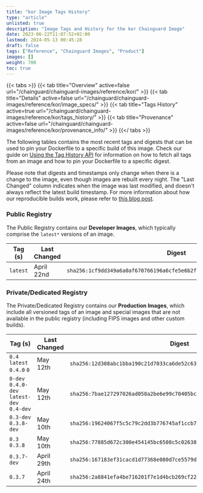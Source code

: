 ```yaml
---
title: "kor Image Tags History"
type: "article"
unlisted: true
description: "Image Tags and History for the kor Chainguard Image"
date: 2023-06-22T11:07:52+02:00
lastmod: 2024-05-13 00:45:28
draft: false
tags: ["Reference", "Chainguard Images", "Product"]
images: []
weight: 700
toc: true
---
```


{{< tabs >}}
{{< tab title="Overview" active=false url="/chainguard/chainguard-images/reference/kor/" >}}
{{< tab title="Details" active=false url="/chainguard/chainguard-images/reference/kor/image_specs/" >}}
{{< tab title="Tags History" active=true url="/chainguard/chainguard-images/reference/kor/tags_history/" >}}
{{< tab title="Provenance" active=false url="/chainguard/chainguard-images/reference/kor/provenance_info/" >}}
{{</ tabs >}}

The following tables contains the most recent tags and digests that can be used to pin your Dockerfile to a specific build of this image. Check our guide on [Using the Tag History API](/chainguard/chainguard-images/using-the-tag-history-api/) for information on how to fetch all tags from an image and how to pin your Dockerfile to a specific digest.

Please note that digests and timestamps only change when there is a change to the image, even though images are rebuilt every night. The "Last Changed" column indicates when the image was last modified, and doesn't always reflect the latest build timestamp. For more information about how our reproducible builds work, please refer to [this blog post](https://www.chainguard.dev/unchained/reproducing-chainguards-reproducible-image-builds).

### Public Registry
The Public Registry contains our **Developer Images**, which typically comprise the `latest*` versions of an image.

| Tag (s)   | Last Changed | Digest                                                                    |
|-----------|--------------|---------------------------------------------------------------------------|
|  `latest` | April 22nd   | `sha256:1cf9dd349a6a0af670766196a6cfe5e6b2f2cf8e46751f0320932e73b419ee48` |


### Private/Dedicated Registry
The Private/Dedicated Registry contains our **Production Images**, which include all versioned tags of an image and special images that are not available in the public registry (including FIPS images and other custom builds).

| Tag (s)                                     | Last Changed | Digest                                                                    |
|---------------------------------------------|--------------|---------------------------------------------------------------------------|
|  `0.4` `latest` `0.4.0` `0`                 | May 12th     | `sha256:12d308abc1bba190c21d7033ca6de52c63337d05dd8254bfcc4808ae460fcd1f` |
|  `0-dev` `0.4.0-dev` `latest-dev` `0.4-dev` | May 12th     | `sha256:7bae127297026ad058a2be6e99c70405bc7aa2d461df382f934879650fedfefe` |
|  `0.3-dev` `0.3.8-dev`                      | May 10th     | `sha256:19624067f5c5c79c2dd3b776745af1ccb77d1e8bf3b8b69fcd375282324eb1a2` |
|  `0.3` `0.3.8`                              | May 10th     | `sha256:77885d672c300e454145bc6508c5c02638bc17cf667aeaef189e2f05d0486ecc` |
|  `0.3.7-dev`                                | April 29th   | `sha256:167183ef31cacd1d77368e080d7ce5579dc5ef75d48ffd3005b746d3821f909c` |
|  `0.3.7`                                    | April 24th   | `sha256:2a8841efa4be716201f7e1d4bcb269cf2292acb48edc61481a65008eafc7940e` |

